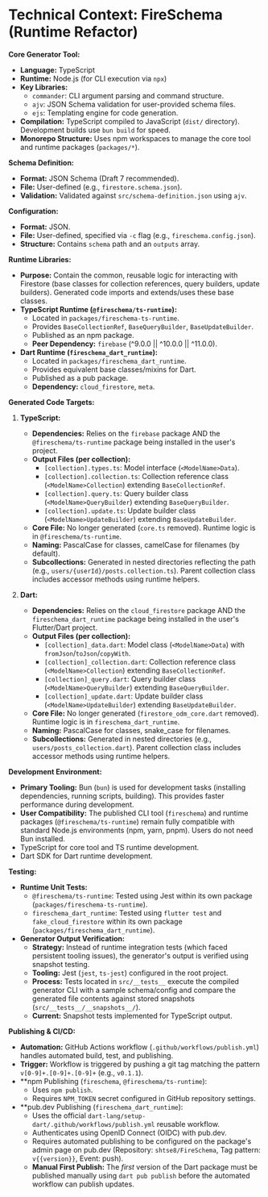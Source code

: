# Technical Context: FireSchema (Runtime Refactor)

**Core Generator Tool:**

- **Language:** TypeScript
- **Runtime:** Node.js (for CLI execution via `npx`)
- **Key Libraries:**
  - `commander`: CLI argument parsing and command structure.
  - `ajv`: JSON Schema validation for user-provided schema files.
  - `ejs`: Templating engine for code generation.
- **Compilation:** TypeScript compiled to JavaScript (`dist/` directory).
  Development builds use `bun build` for speed.
- **Monorepo Structure:** Uses npm workspaces to manage the core tool and
  runtime packages (`packages/*`).

**Schema Definition:**

- **Format:** JSON Schema (Draft 7 recommended).
- **File:** User-defined (e.g., `firestore.schema.json`).
- **Validation:** Validated against `src/schema-definition.json` using `ajv`.

**Configuration:**

- **Format:** JSON.
- **File:** User-defined, specified via `-c` flag (e.g.,
  `fireschema.config.json`).
- **Structure:** Contains `schema` path and an `outputs` array.

**Runtime Libraries:**

- **Purpose:** Contain the common, reusable logic for interacting with Firestore
  (base classes for collection references, query builders, update builders).
  Generated code imports and extends/uses these base classes.
- **TypeScript Runtime (`@fireschema/ts-runtime`):**
  - Located in `packages/fireschema-ts-runtime`.
  - Provides `BaseCollectionRef`, `BaseQueryBuilder`, `BaseUpdateBuilder`.
  - Published as an npm package.
  - **Peer Dependency:** `firebase` (^9.0.0 || ^10.0.0 || ^11.0.0).
- **Dart Runtime (`fireschema_dart_runtime`):**
  - Located in `packages/fireschema_dart_runtime`.
  - Provides equivalent base classes/mixins for Dart.
  - Published as a pub package.
  - **Dependency:** `cloud_firestore`, `meta`.

**Generated Code Targets:**

1. **TypeScript:**
   - **Dependencies:** Relies on the `firebase` package AND the
     `@fireschema/ts-runtime` package being installed in the user's project.
   - **Output Files (per collection):**
     - `[collection].types.ts`: Model interface (`<ModelName>Data`).
     - `[collection].collection.ts`: Collection reference class
       (`<ModelName>Collection`) extending `BaseCollectionRef`.
     - `[collection].query.ts`: Query builder class (`<ModelName>QueryBuilder`)
       extending `BaseQueryBuilder`.
     - `[collection].update.ts`: Update builder class
       (`<ModelName>UpdateBuilder`) extending `BaseUpdateBuilder`.
   - **Core File:** No longer generated (`core.ts` removed). Runtime logic is in
     `@fireschema/ts-runtime`.
   - **Naming:** PascalCase for classes, camelCase for filenames (by default).
   - **Subcollections:** Generated in nested directories reflecting the path
     (e.g., `users/{userId}/posts.collection.ts`). Parent collection class
     includes accessor methods using runtime helpers.

2. **Dart:**
   - **Dependencies:** Relies on the `cloud_firestore` package AND the
     `fireschema_dart_runtime` package being installed in the user's
     Flutter/Dart project.
   - **Output Files (per collection):**
     - `[collection]_data.dart`: Model class (`<ModelName>Data`) with
       `fromJson`/`toJson`/`copyWith`.
     - `[collection]_collection.dart`: Collection reference class
       (`<ModelName>Collection`) extending `BaseCollectionRef`.
     - `[collection]_query.dart`: Query builder class
       (`<ModelName>QueryBuilder`) extending `BaseQueryBuilder`.
     - `[collection]_update.dart`: Update builder class
       (`<ModelName>UpdateBuilder`) extending `BaseUpdateBuilder`.
   - **Core File:** No longer generated (`firestore_odm_core.dart` removed).
     Runtime logic is in `fireschema_dart_runtime`.
   - **Naming:** PascalCase for classes, snake_case for filenames.
   - **Subcollections:** Generated in nested directories (e.g.,
     `users/posts_collection.dart`). Parent collection class includes accessor
     methods using runtime helpers.

**Development Environment:**

- **Primary Tooling:** Bun (`bun`) is used for development tasks (installing
  dependencies, running scripts, building). This provides faster performance
  during development.
- **User Compatibility:** The published CLI tool (`fireschema`) and runtime
  packages (`@fireschema/ts-runtime`) remain fully compatible with standard
  Node.js environments (npm, yarn, pnpm). Users do not need Bun installed.
- TypeScript for core tool and TS runtime development.
- Dart SDK for Dart runtime development.

**Testing:**

- **Runtime Unit Tests:**
  - `@fireschema/ts-runtime`: Tested using Jest within its own package
    (`packages/fireschema-ts-runtime`).
  - `fireschema_dart_runtime`: Tested using `flutter test` and
    `fake_cloud_firestore` within its own package
    (`packages/fireschema_dart_runtime`).
- **Generator Output Verification:**
  - **Strategy:** Instead of runtime integration tests (which faced persistent
    tooling issues), the generator's output is verified using snapshot testing.
  - **Tooling:** Jest (`jest`, `ts-jest`) configured in the root project.
  - **Process:** Tests located in `src/__tests__` execute the compiled generator
    CLI with a sample schema/config and compare the generated file contents
    against stored snapshots (`src/__tests__/__snapshots__/`).
  - **Current:** Snapshot tests implemented for TypeScript output.

**Publishing & CI/CD:**

- **Automation:** GitHub Actions workflow (`.github/workflows/publish.yml`)
  handles automated build, test, and publishing.
- **Trigger:** Workflow is triggered by pushing a git tag matching the pattern
  `v[0-9]+.[0-9]+.[0-9]+` (e.g., `v0.1.1`).
- **npm Publishing (`fireschema`, `@fireschema/ts-runtime`):
  - Uses `npm publish`.
  - Requires `NPM_TOKEN` secret configured in GitHub repository settings.
- **pub.dev Publishing (`fireschema_dart_runtime`):
  - Uses the official `dart-lang/setup-dart/.github/workflows/publish.yml`
    reusable workflow.
  - Authenticates using OpenID Connect (OIDC) with pub.dev.
  - Requires automated publishing to be configured on the package's admin page
    on pub.dev (Repository: `shtse8/FireSchema`, Tag pattern: `v{{version}}`,
    Event: push).
  - **Manual First Publish:** The _first_ version of the Dart package must be
    published manually using `dart pub publish` before the automated workflow
    can publish updates.
